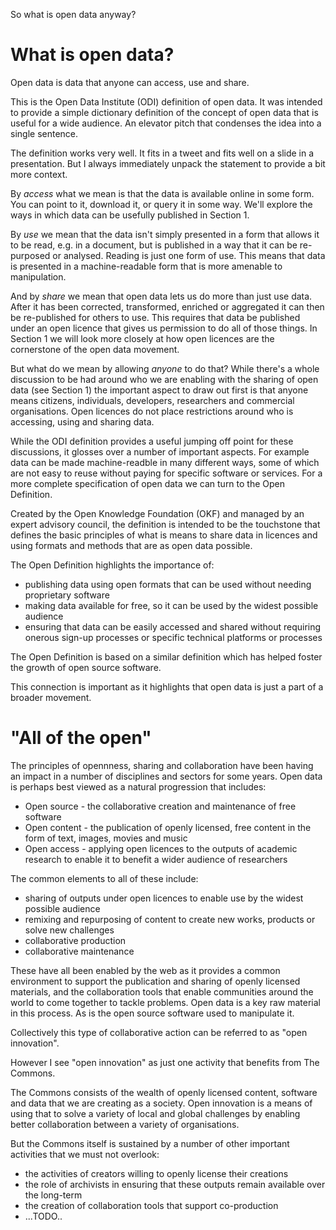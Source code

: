 So what is open data anyway?

# What is open data?

Open data is data that anyone can access, use and share. 

This is the Open Data Institute (ODI) definition of open data. It was intended to provide a simple dictionary definition of the concept of open data that is useful for a wide audience. An elevator pitch that condenses the idea into a single sentence.

The definition works very well. It fits in a tweet and fits well on a slide in a presentation. But I always immediately unpack the statement to provide a bit more context.

By _access_ what we mean is that the data is available online in some form. You can point to it, download it, or query it in some way. We'll explore the ways in which data can be usefully published in Section 1.

By _use_ we mean that the data isn't simply presented in a form that allows it to be read, e.g. in a document, but is published in a way that it can be re-purposed or analysed. Reading is just one form of use. This means that data is presented in a machine-readable form that is more amenable to manipulation.

And by _share_ we mean that open data lets us do more than just use data. After it has been corrected, transformed, enriched or aggregated it can then be re-published for others to use. This requires that data be published under an open licence that gives us permission to do all of those things. In Section 1 we will look more closely at how open licences are the cornerstone of the open data movement.

But what do we mean by allowing _anyone_ to do that? While there's a whole discussion to be had around who we are enabling with the sharing of open data (see Section 1) the important aspect to draw out first is that anyone means citizens, individuals, developers, researchers and commercial organisations. Open licences do not place restrictions around who is accessing, using and sharing data.

While the ODI definition provides a useful jumping off point for these discussions, it glosses over a number of important aspects. For example data can be made machine-readble in many different ways, some of which are not easy to reuse without paying for specific software or services. For a more complete specification of open data we can turn to the Open Definition.

Created by the Open Knowledge Foundation (OKF) and managed by an expert advisory council, the definition is intended to be the touchstone that defines the basic principles of what is means to share data in licences and using formats and methods that are as open data possible.

The Open Definition highlights the importance of:

* publishing data using open formats that can be used without needing proprietary software
* making data available for free, so it can be used by the widest possible audience
* ensuring that data can be easily accessed and shared without requiring onerous sign-up processes or specific technical platforms or processes

The Open Definition is based on a similar definition which has helped foster the growth of open source software. 

This connection is important as it highlights that open data is just a part of a broader movement.

# "All of the open"

The principles of opennness, sharing and collaboration have been having an impact in a number of disciplines and sectors for some years. Open data is perhaps best viewed as a natural progression that includes:

* Open source - the collaborative creation and maintenance of free software
* Open content - the publication of openly licensed, free content in the form of text, images, movies and music
* Open access - applying open licences to the outputs of academic research to enable it to benefit a wider audience of researchers

The common elements to all of these include:

* sharing of outputs under open licences to enable use by the widest possible audience
* remixing and repurposing of content to create new works, products or solve new challenges
* collaborative production
* collaborative maintenance

These have all been enabled by the web as it provides a common environment to support the publication and sharing of openly licensed materials, and the collaboration tools that enable communities around the world to come together to tackle problems. Open data is a key raw material in this process. As is the open source software used to manipulate it.

Collectively this type of collaborative action can be referred to as "open innovation".

However I see "open innovation" as just one activity that benefits from The Commons. 

The Commons consists of the wealth of openly licensed content, software and data that we are creating as a society. Open innovation is a means of using that to solve a variety of local and global challenges by enabling better collaboration between a variety of organisations. 

But the Commons itself is sustained by a number of other important activities that we must not overlook: 

* the activities of creators willing to openly license their creations
* the role of archivists in ensuring that these outputs remain available over the long-term
* the creation of collaboration tools that support co-production
* ...TODO..



